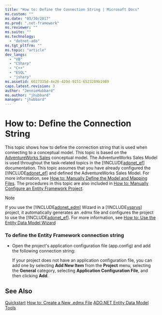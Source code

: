 ```yaml
---
title: "How to: Define the Connection String | Microsoft Docs"
ms.custom: ""
ms.date: "03/30/2017"
ms.prod: ".net-framework"
ms.reviewer: ""
ms.suite: ""
ms.technology: 
  - "dotnet-ado"
ms.tgt_pltfrm: ""
ms.topic: "article"
dev_langs: 
  - "VB"
  - "CSharp"
  - "C++"
  - "ESQL"
  - "jsharp"
ms.assetid: 6027335d-4e26-420d-9151-6523289b1989
caps.latest.revision: 3
author: "JennieHubbard"
ms.author: "jhubbard"
manager: "jhubbard"
---
```

# How to: Define the Connection String
This topic shows how to define the connection string that is used when connecting to a conceptual model. This topic is based on the [AdventureWorks Sales](http://msdn.microsoft.com/en-us/f16cd988-673f-4376-b034-129ca93c7832) conceptual model. The AdventureWorks Sales Model is used throughout the task-related topics in the [!INCLUDE[adonet_ef](../../../../../includes/adonet-ef-md.md)] documentation. This topic assumes that you have already configured the [!INCLUDE[adonet_ef](../../../../../includes/adonet-ef-md.md)] and defined the AdventureWorks Sales Model. For more information, see [How to: Manually Define the Model and Mapping Files](http://msdn.microsoft.com/en-us/d4fd6864-f2a1-48f0-aa32-1e318775a99a). The procedures in this topic are also included in [How to: Manually Configure an Entity Framework Project](https://msdn.microsoft.com/library/bb738546(v=vs.110).aspx).  
  
> [!NOTE]
>  If you use the [!INCLUDE[adonet_edm](../../../../../includes/adonet-edm-md.md)] Wizard in a [!INCLUDE[vsprvs](../../../../../includes/vsprvs-md.md)] project, it automatically generates an .edmx file and configures the project to use the [!INCLUDE[adonet_ef](../../../../../includes/adonet-ef-md.md)]. For more information, see [How to: Use the Entity Data Model Wizard](https://msdn.microsoft.com/library/bb738677(v=vs.110).aspx)  
  
### To define the Entity Framework connection string  
  
-   Open the project's application configuration file (app.config) and add the following connection string:  
  
  
  
     If your project does not have an application configuration file, you can add one by selecting **Add New Item** from the **Project** menu, selecting the **General** category, selecting **Application Configuration File**, and then clicking **Add**.  
  
## See Also  
 [Quickstart](https://msdn.microsoft.com/library/bb399182(v=vs.110).aspx)   
 [How to: Create a New .edmx File](https://msdn.microsoft.com/library/cc716703(v=vs.110).aspx)   
 [ADO.NET Entity Data Model  Tools](https://msdn.microsoft.com/library/bb399249(v=vs.110).aspx)
